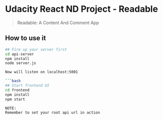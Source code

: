 # Udacity React ND Project - Readable
> Readable: A Content And Comment App

## How to use it

```bash
## Fire up your server first
cd api-server
npm install
node server.js

Now will listen on localhost:5001

```bash
## Start frontend UI
cd frontend
npm install
npm start

NOTE:
Remember to set your root api url in action

```